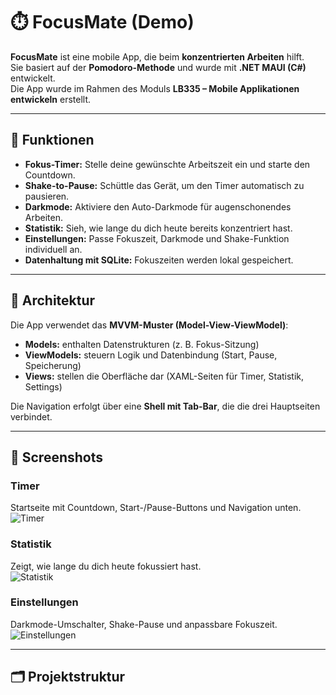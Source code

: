 # ⏱️ FocusMate (Demo)

**FocusMate** ist eine mobile App, die beim **konzentrierten Arbeiten** hilft.  
Sie basiert auf der **Pomodoro-Methode** und wurde mit **.NET MAUI (C#)** entwickelt.  
Die App wurde im Rahmen des Moduls **LB335 – Mobile Applikationen entwickeln** erstellt.

---

## 🚀 Funktionen

- **Fokus-Timer:** Stelle deine gewünschte Arbeitszeit ein und starte den Countdown.  
- **Shake-to-Pause:** Schüttle das Gerät, um den Timer automatisch zu pausieren.  
- **Darkmode:** Aktiviere den Auto-Darkmode für augenschonendes Arbeiten.  
- **Statistik:** Sieh, wie lange du dich heute bereits konzentriert hast.  
- **Einstellungen:** Passe Fokuszeit, Darkmode und Shake-Funktion individuell an.  
- **Datenhaltung mit SQLite:** Fokuszeiten werden lokal gespeichert.

---

## 🧠 Architektur

Die App verwendet das **MVVM-Muster (Model-View-ViewModel)**:  
- **Models:** enthalten Datenstrukturen (z. B. Fokus-Sitzung)  
- **ViewModels:** steuern Logik und Datenbindung (Start, Pause, Speicherung)  
- **Views:** stellen die Oberfläche dar (XAML-Seiten für Timer, Statistik, Settings)

Die Navigation erfolgt über eine **Shell mit Tab-Bar**, die die drei Hauptseiten verbindet.

---

## 📱 Screenshots

### **Timer**
Startseite mit Countdown, Start-/Pause-Buttons und Navigation unten.  
![Timer](<img width="815" height="1876" alt="timer png" src="https://github.com/user-attachments/assets/38ab2882-cf46-40a2-9c20-23ebc2146a23" />
)

### **Statistik**
Zeigt, wie lange du dich heute fokussiert hast.  
![Statistik](<img width="819" height="1869" alt="statistik png" src="https://github.com/user-attachments/assets/c08b077d-0106-4dab-84a3-24e344458007" />
)

### **Einstellungen**
Darkmode-Umschalter, Shake-Pause und anpassbare Fokuszeit.  
![Einstellungen](<img width="817" height="1877" alt="Settings png" src="https://github.com/user-attachments/assets/1ec9ed80-e77f-4fd3-9c91-75a63b7447cd" />
)

---

## 🗂️ Projektstruktur

